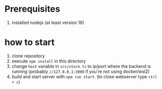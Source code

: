# Prerequisites
1. installed nodejs (at least version 16)

# how to start
1. clone repository
1. execute `npm install` in this directory
1. change `host` variable in `src/store.ts` to ip/port where the backend is running (probably `//127.0.0.1:3000` if you're not using docker/wsl2)
1. build and start server with `npm run start`. (to close webserver type `ctrl + c`)
